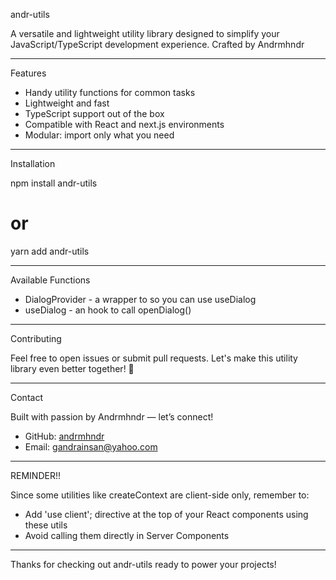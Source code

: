 
andr-utils

A versatile and lightweight utility library designed to simplify your JavaScript/TypeScript development experience.
Crafted by Andrmhndr 

---

Features

- Handy utility functions for common tasks
- Lightweight and fast
- TypeScript support out of the box
- Compatible with React and next.js environments
- Modular: import only what you need

---

Installation

npm install andr-utils
# or
yarn add andr-utils

---

Available Functions

- DialogProvider - a wrapper to so you can use useDialog
- useDialog - an hook to call openDialog() 

---

Contributing

Feel free to open issues or submit pull requests.
Let's make this utility library even better together! 🚀

---

Contact

Built with passion by Andrmhndr — let’s connect!

- GitHub: [andrmhndr](https://github.com/andrmhndr)
- Email: gandrainsan@yahoo.com

---

REMINDER!!

Since some utilities like createContext are client-side only, remember to:

- Add 'use client'; directive at the top of your React components using these utils
- Avoid calling them directly in Server Components

---

Thanks for checking out andr-utils ready to power your projects!

